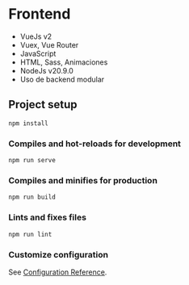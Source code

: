 # Frontend

- VueJs v2
- Vuex, Vue Router
- JavaScript
- HTML, Sass, Animaciones
- NodeJs v20.9.0
- Uso de backend modular

## Project setup
```
npm install
```

### Compiles and hot-reloads for development
```
npm run serve
```

### Compiles and minifies for production
```
npm run build
```

### Lints and fixes files
```
npm run lint
```

### Customize configuration
See [Configuration Reference](https://cli.vuejs.org/config/).
